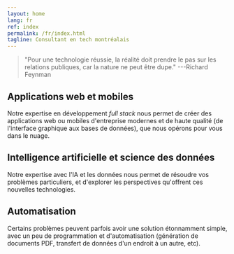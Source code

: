 ```yaml
---
layout: home
lang: fr
ref: index
permalink: /fr/index.html
tagline: Consultant en tech montréalais
---
```


> "Pour une technologie réussie, la réalité doit prendre le pas sur les relations publiques, car la nature ne peut être dupe."
> ---Richard Feynman

## Applications web et mobiles

Notre expertise en développement *full stack* nous permet de créer des
applications web ou mobiles d'entreprise modernes et de haute qualité
(de l'interface graphique aux bases de données), que nous opérons pour
vous dans le nuage.

## Intelligence artificielle et science des données

Notre expertise avec l'IA et les données nous permet de résoudre vos
problèmes particuliers, et d'explorer les perspectives qu'offrent ces
nouvelles technologies.

## Automatisation

Certains problèmes peuvent parfois avoir une solution étonnamment
simple, avec un peu de programmation et d'automatisation (génération
de documents PDF, transfert de données d'un endroit à un autre, etc).
